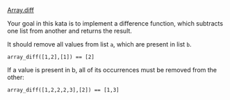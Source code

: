 [Array.diff](https://www.codewars.com/kata/523f5d21c841566fde000009)

Your goal in this kata is to implement a difference function, which subtracts one list from another and returns the result.

It should remove all values from list `a`, which are present in list `b`.

    array_diff([1,2],[1]) == [2]
If a value is present in b, all of its occurrences must be removed from the other:

    array_diff([1,2,2,2,3],[2]) == [1,3]